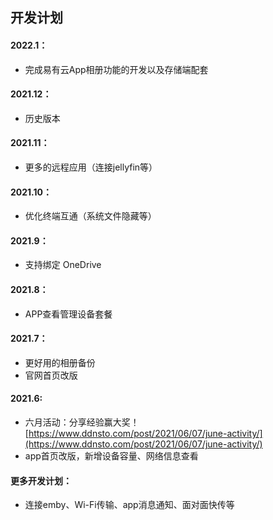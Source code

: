## 开发计划

#### 2022.1：

* 完成易有云App相册功能的开发以及存储端配套

#### 2021.12：

* 历史版本

#### 2021.11：

* 更多的远程应用（连接jellyfin等）

#### 2021.10：

* 优化终端互通（系统文件隐藏等）

#### 2021.9：

* 支持绑定 OneDrive

#### 2021.8：

* APP查看管理设备套餐

#### 2021.7：
* 更好用的相册备份
* 官网首页改版

#### 2021.6:

* 六月活动：分享经验赢大奖！[https://www.ddnsto.com/post/2021/06/07/june-activity/](https://www.ddnsto.com/post/2021/06/07/june-activity/)
* app首页改版，新增设备容量、网络信息查看


#### 更多开发计划：

* 连接emby、Wi-Fi传输、app消息通知、面对面快传等
